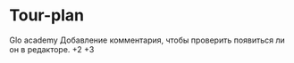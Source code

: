 # Tour-plan
Glo academy 
Добавление комментария, чтобы проверить появиться ли он в редакторе.
+2
+3
